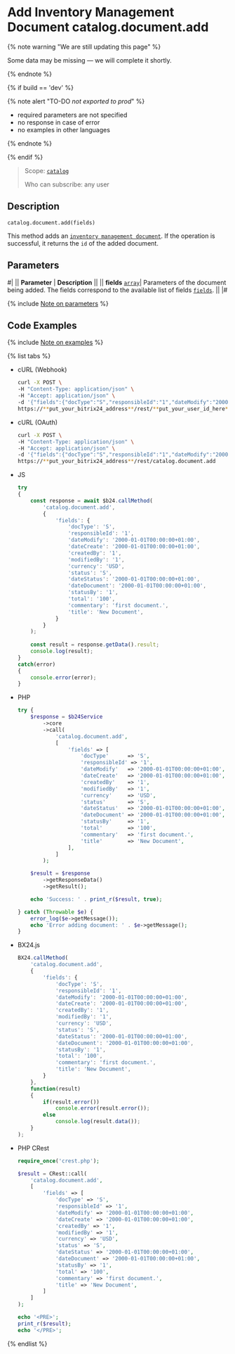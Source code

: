 # Add Inventory Management Document catalog.document.add

{% note warning "We are still updating this page" %}

Some data may be missing — we will complete it shortly.

{% endnote %}

{% if build == 'dev' %}

{% note alert "TO-DO _not exported to prod_" %}

- required parameters are not specified
- no response in case of error
- no examples in other languages
  
{% endnote %}

{% endif %}

> Scope: [`catalog`](../../scopes/permissions.md)
>
> Who can subscribe: any user

## Description

```http
catalog.document.add(fields)
```

This method adds an [`inventory management document`](../enum/catalog-enum-get-store-document-types.md).
If the operation is successful, it returns the `id` of the added document.

## Parameters

#|
|| **Parameter** | **Description** ||
|| **fields**
[`array`](../../data-types.md)| Parameters of the document being added. The fields correspond to the available list of fields [`fields`](catalog-document-get-fields.md). ||
|#

{% include [Note on parameters](../../../_includes/required.md) %}

## Code Examples

{% include [Note on examples](../../../_includes/examples.md) %}

{% list tabs %}

- cURL (Webhook)

    ```bash
    curl -X POST \
    -H "Content-Type: application/json" \
    -H "Accept: application/json" \
    -d '{"fields":{"docType":"S","responsibleId":"1","dateModify":"2000-01-01T00:00:00+01:00","dateCreate":"2000-01-01T00:00:00+01:00","createdBy":"1","modifiedBy":"1","currency":"USD","status":"S","dateStatus":"2000-01-01T00:00:00+01:00","dateDocument":"2000-01-01T00:00:00+01:00","statusBy":"1","total":"100","commentary":"first document.","title":"New Document"}}' \
    https://**put_your_bitrix24_address**/rest/**put_your_user_id_here**/**put_your_webhook_here**/catalog.document.add
    ```

- cURL (OAuth)

    ```bash
    curl -X POST \
    -H "Content-Type: application/json" \
    -H "Accept: application/json" \
    -d '{"fields":{"docType":"S","responsibleId":"1","dateModify":"2000-01-01T00:00:00+01:00","dateCreate":"2000-01-01T00:00:00+01:00","createdBy":"1","modifiedBy":"1","currency":"USD","status":"S","dateStatus":"2000-01-01T00:00:00+01:00","dateDocument":"2000-01-01T00:00:00+01:00","statusBy":"1","total":"100","commentary":"first document.","title":"New Document"},"auth":"**put_access_token_here**"}' \
    https://**put_your_bitrix24_address**/rest/catalog.document.add
    ```

- JS

    ```js
    try
    {
    	const response = await $b24.callMethod(
    		'catalog.document.add',
    		{
    			'fields': {
    				'docType': 'S',
    				'responsibleId': '1',
    				'dateModify': '2000-01-01T00:00:00+01:00',
    				'dateCreate': '2000-01-01T00:00:00+01:00',
    				'createdBy': '1',
    				'modifiedBy': '1',
    				'currency': 'USD',
    				'status': 'S',
    				'dateStatus': '2000-01-01T00:00:00+01:00',
    				'dateDocument': '2000-01-01T00:00:00+01:00',
    				'statusBy': '1',
    				'total': '100',
    				'commentary': 'first document.',
    				'title': 'New Document',
    			}
    		}
    	);
    	
    	const result = response.getData().result;
    	console.log(result);
    }
    catch(error)
    {
    	console.error(error);
    }
    ```

- PHP

    ```php
    try {
        $response = $b24Service
            ->core
            ->call(
                'catalog.document.add',
                [
                    'fields' => [
                        'docType'      => 'S',
                        'responsibleId' => '1',
                        'dateModify'   => '2000-01-01T00:00:00+01:00',
                        'dateCreate'   => '2000-01-01T00:00:00+01:00',
                        'createdBy'    => '1',
                        'modifiedBy'   => '1',
                        'currency'     => 'USD',
                        'status'       => 'S',
                        'dateStatus'   => '2000-01-01T00:00:00+01:00',
                        'dateDocument' => '2000-01-01T00:00:00+01:00',
                        'statusBy'     => '1',
                        'total'        => '100',
                        'commentary'   => 'first document.',
                        'title'        => 'New Document',
                    ],
                ]
            );
    
        $result = $response
            ->getResponseData()
            ->getResult();
    
        echo 'Success: ' . print_r($result, true);
    
    } catch (Throwable $e) {
        error_log($e->getMessage());
        echo 'Error adding document: ' . $e->getMessage();
    }
    ```

- BX24.js

    ```js
    BX24.callMethod(
        'catalog.document.add',
        {
            'fields': {
                'docType': 'S',
                'responsibleId': '1',
                'dateModify': '2000-01-01T00:00:00+01:00',
                'dateCreate': '2000-01-01T00:00:00+01:00',
                'createdBy': '1',
                'modifiedBy': '1',
                'currency': 'USD',
                'status': 'S',
                'dateStatus': '2000-01-01T00:00:00+01:00',
                'dateDocument': '2000-01-01T00:00:00+01:00',
                'statusBy': '1',
                'total': '100',
                'commentary': 'first document.',
                'title': 'New Document',
            }
        },
        function(result)
        {
            if(result.error())
                console.error(result.error());
            else
                console.log(result.data());
        }
    );
    ```

- PHP CRest

    ```php
    require_once('crest.php');

    $result = CRest::call(
        'catalog.document.add',
        [
            'fields' => [
                'docType' => 'S',
                'responsibleId' => '1',
                'dateModify' => '2000-01-01T00:00:00+01:00',
                'dateCreate' => '2000-01-01T00:00:00+01:00',
                'createdBy' => '1',
                'modifiedBy' => '1',
                'currency' => 'USD',
                'status' => 'S',
                'dateStatus' => '2000-01-01T00:00:00+01:00',
                'dateDocument' => '2000-01-01T00:00:00+01:00',
                'statusBy' => '1',
                'total' => '100',
                'commentary' => 'first document.',
                'title' => 'New Document',
            ]
        ]
    );

    echo '<PRE>';
    print_r($result);
    echo '</PRE>';
    ```

{% endlist %}
